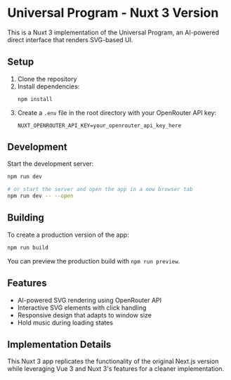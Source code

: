 # Universal Program - Nuxt 3 Version

This is a Nuxt 3 implementation of the Universal Program, an AI-powered direct interface that renders SVG-based UI.

## Setup

1. Clone the repository
2. Install dependencies:
   ```bash
   npm install
   ```
3. Create a `.env` file in the root directory with your OpenRouter API key:
   ```
   NUXT_OPENROUTER_API_KEY=your_openrouter_api_key_here
   ```

## Development

Start the development server:

```bash
npm run dev

# or start the server and open the app in a new browser tab
npm run dev -- --open
```

## Building

To create a production version of the app:

```bash
npm run build
```

You can preview the production build with `npm run preview`.

## Features

- AI-powered SVG rendering using OpenRouter API
- Interactive SVG elements with click handling
- Responsive design that adapts to window size
- Hold music during loading states

## Implementation Details

This Nuxt 3 app replicates the functionality of the original Next.js version while leveraging Vue 3 and Nuxt 3's features for a cleaner implementation.
